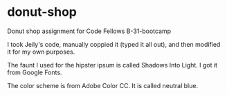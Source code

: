 # donut-shop
Donut shop assignment for Code Fellows B-31-bootcamp

I took Jeily's code, manually coppied it (typed it all out), and then modified it for my own purposes.

The faunt I used for the hipster ipsum is called Shadows Into Light.  I got it from Google Fonts.

The color scheme is from Adobe Color CC.  It is called neutral blue.

